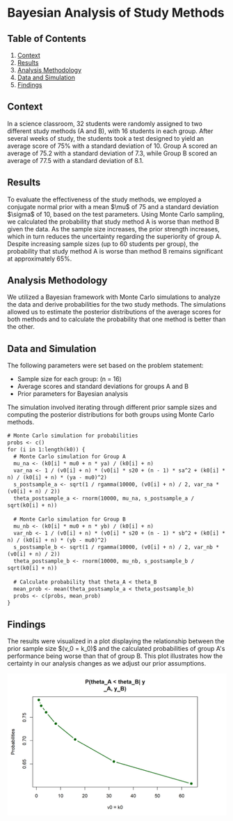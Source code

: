 # Bayesian Analysis of Study Methods    
   
## Table of Contents   
1. [Context](#context)
2. [Results](#results)  
3. [Analysis Methodology](#analysis-methodology)
4. [Data and Simulation](#data-and-simulation)
5. [Findings](#findings) 

## Context
In a science classroom, 32 students were randomly assigned to two different study methods (A and B), with 16 students in each group. After several weeks of study, the students took a test designed to yield an average score of 75% with a standard deviation of 10. Group A scored an average of 75.2 with a standard deviation of 7.3, while Group B scored an average of 77.5 with a standard deviation of 8.1.

## Results
To evaluate the effectiveness of the study methods, we employed a conjugate normal prior with a mean $\mu\$ of 75 and a standard deviation $\sigma\$ of 10, based on the test parameters. Using Monte Carlo sampling, we calculated the probability that study method A is worse than method B given the data. As the sample size increases, the prior strength increases, which in turn reduces the uncertainty regarding the superiority of group A. Despite increasing sample sizes (up to 60 students per group), the probability that study method A is worse than method B remains significant at approximately 65%.

## Analysis Methodology
We utilized a Bayesian framework with Monte Carlo simulations to analyze the data and derive probabilities for the two study methods. The simulations allowed us to estimate the posterior distributions of the average scores for both methods and to calculate the probability that one method is better than the other.

## Data and Simulation
The following parameters were set based on the problem statement:
- Sample size for each group: \(n = 16\)
- Average scores and standard deviations for groups A and B
- Prior parameters for Bayesian analysis

The simulation involved iterating through different prior sample sizes and computing the posterior distributions for both groups using Monte Carlo methods.

```{r}
# Monte Carlo simulation for probabilities
probs <- c()
for (i in 1:length(k0)) {
  # Monte Carlo simulation for Group A
  mu_na <- (k0[i] * mu0 + n * ya) / (k0[i] + n)
  var_na <- 1 / (v0[i] + n) * (v0[i] * s20 + (n - 1) * sa^2 + (k0[i] * n) / (k0[i] + n) * (ya - mu0)^2)
  s_postsample_a <- sqrt(1 / rgamma(10000, (v0[i] + n) / 2, var_na * (v0[i] + n) / 2))
  theta_postsample_a <- rnorm(10000, mu_na, s_postsample_a / sqrt(k0[i] + n))

  # Monte Carlo simulation for Group B
  mu_nb <- (k0[i] * mu0 + n * yb) / (k0[i] + n)
  var_nb <- 1 / (v0[i] + n) * (v0[i] * s20 + (n - 1) * sb^2 + (k0[i] * n) / (k0[i] + n) * (yb - mu0)^2)
  s_postsample_b <- sqrt(1 / rgamma(10000, (v0[i] + n) / 2, var_nb * (v0[i] + n) / 2))
  theta_postsample_b <- rnorm(10000, mu_nb, s_postsample_b / sqrt(k0[i] + n))

  # Calculate probability that theta_A < theta_B
  mean_prob <- mean(theta_postsample_a < theta_postsample_b)
  probs <- c(probs, mean_prob)
}
```

## Findings
The results were visualized in a plot displaying the relationship between the prior sample size $\(v_0 = k_0)\$ and the calculated probabilities of group A's performance being worse than that of group B. This plot illustrates how the certainty in our analysis changes as we adjust our prior assumptions.

<img src="https://raw.githubusercontent.com/RoryQo/R-Study-Method/main/Graph1.jpg" alt="Graph 1" width="700px" />



